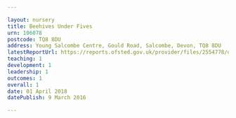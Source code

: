 ```yaml
---

layout: nursery
title: Beehives Under Fives
urn: 106078
postcode: TQ8 8DU
address: Young Salcombe Centre, Gould Road, Salcombe, Devon, TQ8 8DU
latestReportUrl: https://reports.ofsted.gov.uk/provider/files/2554778/urn/106078.pdf
teaching: 1
development: 1
leadership: 1
outcomes: 1
overall: 1
date: 01 April 2018 
datePublish: 9 March 2016

---
```

